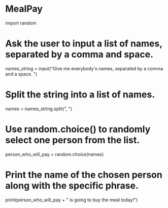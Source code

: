 # MealPay
import random

# Ask the user to input a list of names, separated by a comma and space.
names_string = input("Give me everybody's names, separated by a comma and a space. ")

# Split the string into a list of names.
names = names_string.split(", ")

# Use random.choice() to randomly select one person from the list.
person_who_will_pay = random.choice(names)

# Print the name of the chosen person along with the specific phrase.
print(person_who_will_pay + " is going to buy the meal today!")


